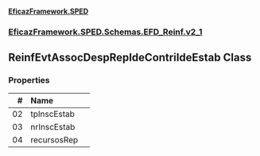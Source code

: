 #### [EficazFramework.SPED](EficazFrameworkSPED.md 'EficazFramework SPED')
### [EficazFramework.SPED.Schemas.EFD_Reinf.v2_1](EficazFramework.SPED.Schemas.EFD_Reinf.v2_1.md 'EficazFramework.SPED.Schemas.EFD_Reinf.v2_1')

## ReinfEvtAssocDespRepIdeContriIdeEstab Class
### Properties

| # | Name | |
| ---: | :--- | :--- |
| 02 | tpInscEstab |  |
| 03 | nrInscEstab |  |
| 04 | recursosRep |  |
